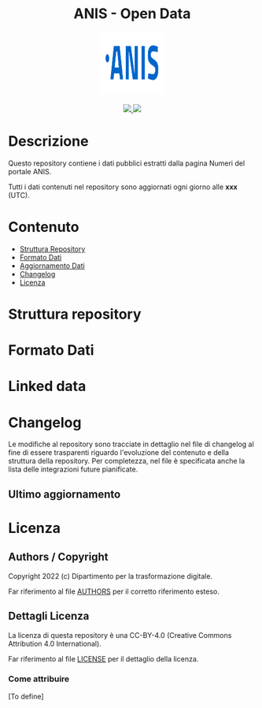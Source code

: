 <h1 align="center">ANIS - Open Data</h1>

<div align="center">
<img width="128" height="128" src="img/anis-logo.svg">
</div>

<br />
<div align="center">
    <!-- CoC -->
    <a href="CODE_OF_CONDUCT.md">
      <img src="https://img.shields.io/badge/Contributor%20Covenant-v2.0%20adopted-ff69b4.svg" />
    </a>
    <!-- last commit -->
    <a href="https://github.com/teamdigitale/anis-opendata/commits/main">
      <img src="https://img.shields.io/github/last-commit/teamdigitale/anis-opendata" />
    </a>
</div>

# Descrizione

Questo repository contiene i dati pubblici estratti dalla pagina Numeri del portale ANIS.



Tutti i dati contenuti nel repository sono aggiornati ogni giorno alle **xxx** (UTC).


# Contenuto

- [Struttura Repository](#struttura-repository)
- [Formato Dati](#formato-dati)
- [Aggiornamento Dati](#aggiornamento-dati)
- [Changelog](#changelog)
- [Licenza](#licenza)



# Struttura repository


# Formato Dati
 


# Linked data


# Changelog

Le modifiche al repository sono tracciate in dettaglio nel file di changelog al fine di essere trasparenti riguardo l'evoluzione del contenuto e della struttura della repository. Per completezza, nel file è specificata anche la lista delle integrazioni future pianificate. 

## Ultimo aggiornamento 


 
# Licenza

## Authors / Copyright

Copyright 2022 (c) Dipartimento per la trasformazione digitale.

Far riferimento al file [AUTHORS](AUTHORS) per il corretto riferimento esteso. 

## Dettagli Licenza

La licenza di questa repository è una CC-BY-4.0 (Creative Commons Attribution 4.0 International). 

Far riferimento al file [LICENSE](LICENSE) per il dettaglio della licenza.

### Come attribuire

[To define]

